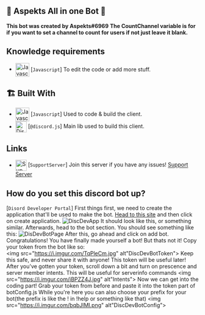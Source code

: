## 💖 Aspekts All in one Bot 💖
**This bot was created by Aspekts#6969**
**The CountChannel variable is for if you want to set a channel to count for users if not just leave it blank.**
## Knowledge requirements

-   <img src="https://i.imgur.com/c5d7pwC.png" alt="Javascript" width="36" align="center"> [`Javascript`] To edit the code or add more stuff.

## 🏗️ Built With

-   <img src="https://i.imgur.com/c5d7pwC.png" alt="Javascript" width="36" align="center"> [`Javascript`] Used to code & build the client.
-   <img src="https://i.imgur.com/I1MGCQ9.png" alt="Discord.js" width="29" align="center"> [`@discord.js`] Main lib used to build this client.
## Links
-   <img src="https://i.imgur.com/AoMmUW4.png" alt="SupportServer" width="29" align="center"> [`SupportServer`] Join this server if you have any issues!
[Support Server](https://discord.gg/HfUFThtgPq)
 ## How do you set this discord bot up?
 
 [`Disord Developer Portal`] First things first, we need to create the application that'll be used to make the bot.
 [Head to this site](https://discord.com/developers/applications) and then click on create application.
 <img src="https://i.imgur.com/4TzAGW4.jpg" alt="DiscDevApp"> It should look like this, or something similar.
Afterwards, head to the bot section. You should see something like this:
<img src="https://i.imgur.com/nmuUWYS.png" alt="DisDevBotPage"> After this, go ahead and click on add bot.
Congratulations! You have finally made yourself a bot! But thats not it! Copy your token from the bot like so:                                                           
<img src="https://i.imgur.com/TqPleCm.jpg" alt"DiscDevBotToken"> Keep this safe, and never share it with anyone! This token will be useful later! 
After you've gotten your token, scroll down a bit and turn on prescence and server member intents. This will be useful for serverinfo commands 
<img src="https://i.imgur.com/iBPZZ4J.jpg" alt"Intents"> Now we can get into the coding part!
Grab your token from before and paste it into the token part of botConfig.js While you're here you can also choose your prefix for your bot(the prefix is like the ! in !help or something like that) 
<img src="https://i.imgur.com/bqbJlMI.png" alt"DiscDevBotConfig">
